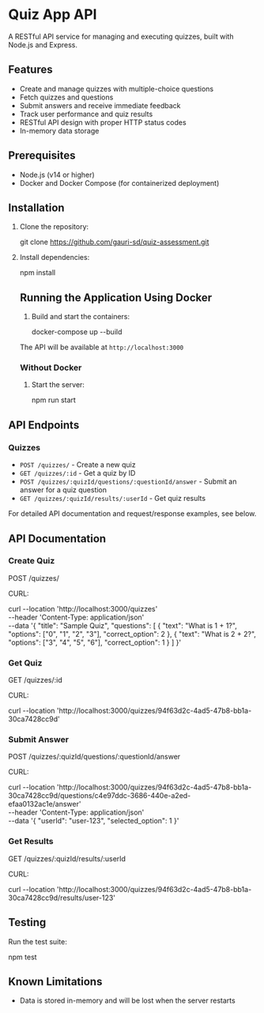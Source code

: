 # Quiz App API

A RESTful API service for managing and executing quizzes, built with Node.js and Express.

## Features

- Create and manage quizzes with multiple-choice questions
- Fetch quizzes and questions
- Submit answers and receive immediate feedback
- Track user performance and quiz results
- RESTful API design with proper HTTP status codes
- In-memory data storage

## Prerequisites

- Node.js (v14 or higher)
- Docker and Docker Compose (for containerized deployment)

## Installation

1. Clone the repository:
 
    git clone https://github.com/gauri-sd/quiz-assessment.git

2. Install dependencies:

    npm install

    ## Running the Application Using Docker

    1. Build and start the containers:

        docker-compose up --build

    The API will be available at `http://localhost:3000`

    ### Without Docker

    1. Start the server:

        npm run start        

## API Endpoints

### Quizzes

- `POST /quizzes/` - Create a new quiz
- `GET /quizzes/:id` - Get a quiz by ID
- `POST /quizzes/:quizId/questions/:questionId/answer` - Submit an answer for a quiz question
- `GET /quizzes/:quizId/results/:userId` - Get quiz results

For detailed API documentation and request/response examples, see below.

## API Documentation

### Create Quiz

POST /quizzes/

CURL: 

curl --location 'http://localhost:3000/quizzes' \
--header 'Content-Type: application/json' \
--data '{
  "title": "Sample Quiz",
  "questions": [
    {
      "text": "What is 1 + 1?",
      "options": ["0", "1", "2", "3"],
      "correct_option": 2
    },
    {
      "text": "What is 2 + 2?",
      "options": ["3", "4", "5", "6"],
      "correct_option": 1
    }
  ]
}'

### Get Quiz

GET /quizzes/:id

CURL:

curl --location 'http://localhost:3000/quizzes/94f63d2c-4ad5-47b8-bb1a-30ca7428cc9d'

### Submit Answer

POST /quizzes/:quizId/questions/:questionId/answer

CURL:

curl --location 'http://localhost:3000/quizzes/94f63d2c-4ad5-47b8-bb1a-30ca7428cc9d/questions/c4e97ddc-3686-440e-a2ed-efaa0132ac1e/answer' \
--header 'Content-Type: application/json' \
--data '{
  "userId": "user-123",
  "selected_option": 1
}'

### Get Results

GET /quizzes/:quizId/results/:userId

CURL:

curl --location 'http://localhost:3000/quizzes/94f63d2c-4ad5-47b8-bb1a-30ca7428cc9d/results/user-123'

## Testing

Run the test suite:

  npm test

## Known Limitations

- Data is stored in-memory and will be lost when the server restarts
